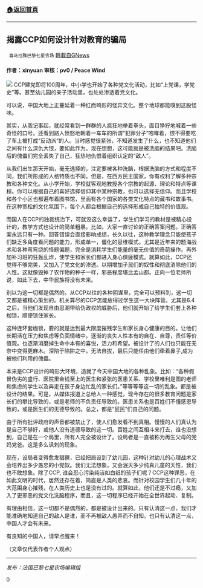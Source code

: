 ###  [:house:返回首頁](https://github.com/ourhimalayas/txt)
---

## 揭露CCP如何设计针对教育的骗局
` 喜马拉雅巴黎七星农场` [轉載自GNews](https://gnews.org/zh-hans/977740/)

#### 作者：xinyuan 审核：pv0 / Peace Wind
![]()![](https://gnews.org/wp-content/uploads/2021/03/cover1-2.jpg)
CCP建党即将100周年，中小学也开始了各种党文化活动，比如“上党课，学党史”等。甚至幼儿园的亲子活动里，也处处渗透着党文化。

可以说，中国大地上正蔓延着一种红而畸形的怪异文化。整个地球都能嗅到这股怪味。

其实，从我记事起，就经常看到一群群的人疯狂地举着拳头，面目狰狞地喊着一些奇怪的口号。还看到路人愤怒地朝着一车车的所谓“犯罪分子”咆哮着，恨不得要吃了车上被打成“反动派”的人。当时感觉很紧张，不知道发生了什么，也不知道他们之间有什么深仇大恨，要如此作为。现在想想，这可能就是被洗脑的结果吧。洗脑后的傀儡们完全丢失了自己，狂热地仇恨着组织认定的“敌人”。

从我们出生那天开始，毫无选择的，注定要被各种洗脑，根据洗脑的方式和程度不同，我们所形成的人格特质也不同。但是，在西方民主国家，你有权利了解多种宗教和各种文化。从小学开始，学校就客观地教授各个宗教的起源、理论和特点等课程。你可以根据自己的喜好选择信仰其中某种宗教，也可以选择无信仰。而且学校和各个小区也都遍布着图书馆，里面有各个国家的各类文化特点的藏书和故事书。在这种宽松的文化氛围下，每个人都会根据自己的选择形成自己独特的价值观。

而国人在CCP的独裁统治下，可就没这么幸运了，学生们学习的教材是被精心设计的，教学方式也设计的简单粗暴。比如，大家一直讨论的正确答案问题。正确答案永远只有一种。回答错误会直接影响成绩，长久以往，这种教学理念只能使孩子们缺乏多角度看问题的能力，形成单一，僵化的思维模式。尤其是近年来的题海战术和各种弯弯绕的怪题偏题，完全是消耗学生们能量的毫无价值的奇葩操作。再外加补习班的狂轰乱炸，使学生和家长们都进入身心俱疲模式。就算如此，CCP还觉得不够完美，又加入了党文化的渗透。以期增加子民们的奴性和彻底消除他们的人性。这就像毁掉了农作物的种子一样，邪恶程度堪比孟山都。正向一位老师所说，如此下去，中华民族将没有未来。

别以为这一切都是偶然的。从CCP以往的各种阴谋里，完全可以预料到，这一切又都是被精心策划的。机关算尽的CCP怎能放得过学生这一大块阵营。尤其是6.4之后，当他们发现自由思潮带给伪政权的威胁后，他们就开始了给学生们套上各种枷锁，顺便锁住家长。

这种连环套枷锁，要的就是达到最大限度摧残学生和家长身心健康的目的。让他们长期活在压力和焦虑等负面情绪中，逐渐的丧失人性本有的自在、自尊，责任等价值观。也逐渐消磨掉生命中本有的喜悦，活力和希望。被设计了的人们也只能在无奈中变得更麻木。深陷于陷阱之中，无法自拔，最后只能任由他们牵着鼻子,成为被他们利用的傀儡。

本来是CCP设计的畸形大环境，造就了今天中国大地的各种乱象。比如：“各种假冒伪劣的盛行、医院里金钱至上的医生和紧张的医患关系、学校里唯利是图的老师和焦虑的学生以及奔走在孩子身边忙乱的家长们。”等等等等这一切的乱象。都是被设计的结果。可是，从媒体报道上总给人一种感觉，现今存在的很多教育问题是家长们的攀比导致的，或是老师的不负责任导致的。医患关系也是百姓们不懂感恩导致的，或是医生们的无德导致的。总之，都是“屁民”们自己的问题。

由于所有批评政府的声音都被禁止了，使人们愈发看不到真相。慢慢的人们真认为是自己不够好，或他人没有道德导致的这一切。百姓之间互相斗来打去，谁也没想到，自己是在一个局里，所有人完全被设计了。设局者是一直被称为再生父母的党妈党爸。这是多么讽刺的现象。

现在，设局者变得愈发猖獗，已经把局设到了幼儿园，这种针对幼儿的心理战术又会培养出多少愚忠的小党奴。我们无法想象。又会泯灭多少纯真儿童的天性，我们也不敢想象。除了CCP, 谁会忍心污染纯洁如白纸的孩子们呢？CCP这种罪恶，在如此文明的时代，居然还存在着，简直是人类的悲哀。而针对校园学生们几十年的大范围身心摧残，在人类历史上也是没有过的。就算如此，他们还是不过瘾，又加入了更邪恶的党文化洗脑程序，而且，这一切程序已经开始在全世界起动、复制。

有理由相信，这一切都不是偶然的，都是被设计出来的。只有认清这一点，我们才能准确地知道自己的敌人是谁，而不再被敌人愚弄而不自知。也只有认清这一点，中国人才会有未来。

有良知的中国人，请早点醒来！

（文章仅代表作者个人观点）

* * *

*发布：法国巴黎七星农场编辑组*

0
